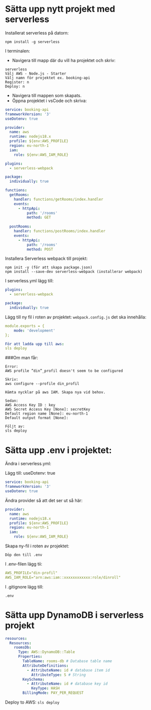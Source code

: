 # Sätta upp nytt projekt med serverless

Installerat serverless på datorn: 
```
npm install -g serverless
```
I terminalen:
- Navigera till mapp där du vill ha projektet och skriv:
```
serverless
Välj AWS - Node.js - Starter 
Välj namn för projektet ex. booking-api
Register: n
Deploy: n
```
- Navigera till mappen som skapats.
- Öppna projektet i vsCode och skriva:
```yml
service: booking-api
frameworkVersion: '3'
useDotenv: true

provider:
  name: aws
  runtime: nodejs18.x
  profile: ${env:AWS_PROFILE}
  region: eu-north-1
  iam:
    role: ${env:AWS_IAM_ROLE}

plugins:
  - serverless-webpack

package:
  individually: true

functions:
  getRooms:
    handler: functions/getRooms/index.handler
    events: 
      - httpApi:
          path: '/rooms'
          method: GET
          
  postRooms:
    handler: functions/postRooms/index.handler
    events: 
      - httpApi:
          path: '/rooms'
          method: POST
```

Installera Serverless webpack till projekt:
```
npm init -y (för att skapa package.json)
npm install --save-dev serverless-webpack (installerar webpack)
```
I serverless.yml lägg till:
```yml
plugins:
  - serverless-webpack

package:
  individually: true
```
Lägg till ny fil i roten av projektet:
`webpack.config.js` det ska innehålla:
```yml
module.exports = {
    mode: 'development'
};

För att ladda upp till aws:
sls deploy
```

###Om man får:
```
Error:
AWS profile ”din”_profil doesn't seem to be configured

Skriv:
aws configure --profile din_profil

Hämta nycklar på aws IAM. Skapa nya vid behov.

Sedan:
AWS Access Key ID : key
AWS Secret Access Key [None]: secretKey
Default region name [None]: eu-north-1
Default output format [None]:

Följt av:
sls deploy
```

# Sätta upp .env i projektet:

Ändra i serverless.yml:

Lägg till:
    useDotenv: true
```yml
service: booking-api
frameworkVersion: '3'
useDotenv: true
```
Ändra provider så att det ser ut så här:
```yml
provider:
  name: aws
  runtime: nodejs18.x
  profile: ${env:AWS_PROFILE}
  region: eu-north-1
  iam:
    role: ${env:AWS_IAM_ROLE}
```
Skapa ny-fil i roten av projektet:
```
Döp den till .env
```
I .env-filen lägg tii:
```yml
AWS_PROFILE="din-profil"
AWS_IAM_ROLE="arn:aws:iam::xxxxxxxxxxxx:role/dinroll"
```
I .gitignore lägg till:
```
.env
```

# Sätta upp DynamoDB i serverless projekt
```yml
resources:
  Resources:
    roomsDb:
      Type: AWS::DynamoDB::Table
      Properties:
        TableName: rooms-db # Database table name
        AttributeDefinitions: 
          - AttributeName: id # database item id
            AttributeType: S # String
        KeySchema:
          - AttributeName: id # database key id
            KeyType: HASH
        BillingMode: PAY_PER_REQUEST
```
Deploy to AWS: `sls deploy`




    

